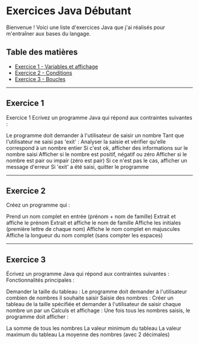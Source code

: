 # Exercices Java Débutant

Bienvenue ! Voici une liste d'exercices Java que j'ai réalisés pour m'entraîner aux bases du langage.

## Table des matières

- [Exercice 1 - Variables et affichage](#exercice-1)
- [Exercice 2 - Conditions](#exercice-2)
- [Exercice 3 - Boucles](#exercice-3)

---

## Exercice 1

Exercice 1
Ecrivez un programme Java qui répond aux contraintes suivantes :

Le programme doit demander à l'utilisateur de saisir un nombre
Tant que l'utilisateur ne saisi pas 'exit' :
Analyser la saisie et vérifier qu'elle correspond à un nombre entier
Si c'est ok, afficher des informations sur le nombre saisi
Afficher si le nombre est positif, négatif ou zéro
Afficher si le nombre est pair ou impair (zéro est pair)
Si ce n'est pas le cas, afficher un message d'erreur
Si 'exit' a été saisi, quitter le programme

<!-- 🔗 Voir le code source : [exo1/Exo1.java](exo1/Exo1.java) -->

---

## Exercice 2

Créez un programme qui :

Prend un nom complet en entrée (prénom + nom de famille)
Extrait et affiche le prénom
Extrait et affiche le nom de famille
Affiche les initiales (première lettre de chaque nom)
Affiche le nom complet en majuscules
Affiche la longueur du nom complet (sans compter les espaces)

<!-- 🔗 Voir le code source : [exo2/Exo2.java](exo2/Exo2.java) -->

---

## Exercice 3

Écrivez un programme Java qui répond aux contraintes suivantes :
Fonctionnalités principales :

Demander la taille du tableau : Le programme doit demander à l'utilisateur combien de nombres il souhaite saisir
Saisie des nombres : Créer un tableau de la taille spécifiée et demander à l'utilisateur de saisir chaque nombre un par un
Calculs et affichage : Une fois tous les nombres saisis, le programme doit afficher :

La somme de tous les nombres
La valeur minimum du tableau
La valeur maximum du tableau
La moyenne des nombres (avec 2 décimales)

<!-- 🔗 Voir le code source : [exo3/Exo3.java](exo3/Exo3.java) -->
